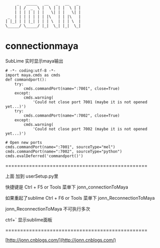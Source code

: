 

         _   _____   __   _   __   _  
        | | /  _  \ |  \ | | |  \ | | 
        | | | | | | |   \| | |   \| | 
     _  | | | | | | | |\   | | |\   | 
    | |_| | | |_| | | | \  | | | \  | 
    \_____/ \_____/ |_|  \_| |_|  \_| 

connectionmaya
==============


SubLime 实时显示maya输出


    # -*- coding:utf-8 -*-
    import maya.cmds as cmds
    def commandport():
	    try:
	        cmds.commandPort(name=":7001", close=True)
	    except:
	        cmds.warning(
	            'Could not close port 7001 (maybe it is not opened yet...)')
	    try:
	        cmds.commandPort(name=":7002", close=True)
	    except:
	        cmds.warning(
	            'Could not close port 7002 (maybe it is not opened yet...)')

    # Open new ports
    cmds.commandPort(name=":7001", sourceType="mel")
    cmds.commandPort(name=":7002", sourceType="python")
    cmds.evalDeferred('commandport()')


================================================

上面 加到 userSetup.py里

快捷键是 Ctrl + F5 or Tools 菜单下 jonn_connectionToMaya

如果重起了sublime  Ctrl + F6 or Tools 菜单下 jonn_ReconnectionToMaya

jonn_ReconnectionToMaya 不可执行多次 

ctrl+` 显示sublime面板

================================================ 

[http://jonn.cnblogs.com/](http://jonn.cnblogs.com/)